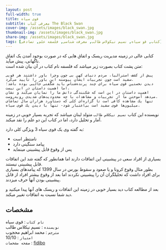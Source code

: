 ```yaml
---
layout: post
full-width: true
title: قوی سیاه
subtitle: معرفی کتاب The Black Swan
cover-img: /assets/images/black_swan.jpg
thumbnail-img: /assets/images/black_swan.jpg
share-img: /assets/images/black_swan.jpg
tags: [کتاب, قو سیاه, نسیم نیکولاس طالب, معرفت شناسی, فلسفه علم, تصادفی]
---
```


کتابی عالی در زمینه مدیریت ریسک و اتفاق هایی که در صورت بوجود آمدن یک اتفاق ناگهانی، پیش میآید.  
متن پشت کتاب بصورت زیر میباشد که فلسفه نام کتاب در آن بیان شده است:  

```
پيش از كشف استراليا، مردم دنياى كهن بی چون وچرا باور داشتند هر قويى سفيد است چون تجربيات ايشان پيوسته اين باور را تأييد می‌كرد.  
ديدن نخستين قوى سياه براى چند پرنده‌شناس بايد شگفتى جالبى بوده باشد؛ اما اهميت داستان در اين نيست.  
اهميت داستان در اين است كه شكنندگى دانش ما را نمايان مى‌كند و نشان می‌دهد آموختن ما از تجربيات و مشاهدات با چه محدوديت‌هاى شديدى روبه‌روست.  
تنها يك مشاهده كافى است تا گزاره‌اى كلى كه دستاورد هزاران سال تماشاى ميليون‌ها قوى سفيد است بی‌اعتبار شود- تنها با ديدن يك قوى سياه. 
```

نویسنده این کتاب `نسیم نیکلاس طالب` متولد لبنان میباشد که تجربه بسیار خوبی در زمینه آمار و تحلیل دارد، اما در کتاب این دو علم را نقد میکند.  


به گفته وی یک قوی سیاه 3 ویژگی کلی دارد:  

 - نامنتظر است
 - پیامد سنگینی دارد
 - پس از وقوع قابل پیشبینی مینماید

بسیاری از افراد سعی در پیشبینی این اتفاقات دارند اما همانطور که گفته شد این اتفاقات قابل پیشبینی نیستند.  
بطور مثال وقوع کرونا و یا صعود و سقوط بورس در سال 1399 که پیامدهای بسیاری برای افراد داشت که تحلیلگران آن را پیشبینی نکردند اما بعد از وقوع بیشتر افراد از قابل پیشبینی بودن آنها حرف میزدند.  

بعد از مطالعه کتاب دید بسیار خوبی در زمینه این اتفاقات و ریسک های آنها پیدا میکنید و دید شما نسبت به اتفاقات تغییر میکند.

## مشخصات
`نام کتاب` : قوی سیاه  
`نویسنده` : نسیم نیکلاس طالب  
`مترجم` : محمد ابراهیم محجوب  
`امتیاز` : 10/10  
`صفحه مشخصات` : [fidibo](https://fidibo.com/book/99793-%D9%82%D9%88%DB%8C-%D8%B3%DB%8C%D8%A7%D9%87)  